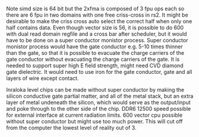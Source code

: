 Note simd size is 64 bit but the 2xfma is composed of 3 fpu ops each so there are 6 fpu in two domains with one free criss-cross in rs2.
It might be desirable to make the criss cross auto select the correct half when only one half contains data.
Even though vector size is 56, it is possible to do 600 with dual read domain regfile and a cross bar after scheduler, but it would have
to be done on a super conductor monistor process.
Super conductor monistor process would have the gate conductor e.g. 5-10 times thinner than the gate, so that it is possible to evacuate the charge carriers of the gate conductor without evacuating the 
charge carriers of the gate.
It is needed to support super high E field strength, might need CVD diamond gate dielectric.
It would need to use iron for the gate conductor, gate and all layers of wire except contact.

Inraloka level chips can be made without super conductor by making the silicon conductive gate partial matter, and all of the metal stack, but an extra layer of metal undeneath the silicon, which would serve as the output/input and poke through to the other side of the chip.
DDR6 12500 speed possible for external interface at current radiation limits.
600 vector cpu possible without super conductor but might use too much power.
This will cut off from the computer the lowest level of reality out of 3.

